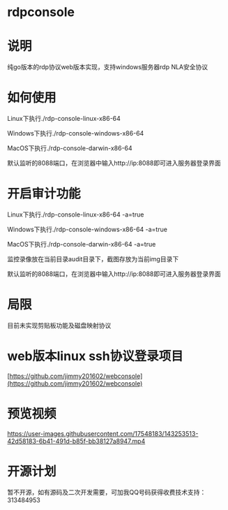 # rdpconsole

# 说明

纯go版本的rdp协议web版本实现，支持windows服务器rdp NLA安全协议

# 如何使用

Linux下执行./rdp-console-linux-x86-64

Windows下执行./rdp-console-windows-x86-64

MacOS下执行./rdp-console-darwin-x86-64

默认监听的8088端口，在浏览器中输入http://ip:8088即可进入服务器登录界面

# 开启审计功能

Linux下执行./rdp-console-linux-x86-64 -a=true

Windows下执行./rdp-console-windows-x86-64 -a=true

MacOS下执行./rdp-console-darwin-x86-64 -a=true

监控录像放在当前目录audit目录下，截图存放为当前img目录下

默认监听的8088端口，在浏览器中输入http://ip:8088即可进入服务器登录界面

# 局限

目前未实现剪贴板功能及磁盘映射协议


# web版本linux ssh协议登录项目
[https://github.com/jimmy201602/webconsole](https://github.com/jimmy201602/webconsole)

# 预览视频

https://user-images.githubusercontent.com/17548183/143253513-42d58183-6b41-491d-b85f-bb38127a8947.mp4

# 开源计划

暂不开源，如有源码及二次开发需要，可加我QQ号码获得收费技术支持：313484953
